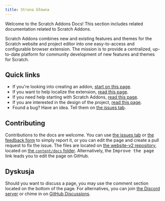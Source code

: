 ```yaml
---
title: Strona Główna
---
```


Welcome to the Scratch Addons Docs! This section includes related documentation related to Scratch Addons.

Scratch Addons combines new and existing features and themes for the Scratch website and project editor into one easy-to-access and configurable browser extension. The mission is to provide a centralized, up-to-date platform for community development of new features and themes for Scratch.

## Quick links

- If you're looking into creating an addon, [start on this page](develop/getting-started/creating-an-addon).
- If you want to help localize the extension, [read this page](localization/joining-the-localization-team).
- If you need help starting with Scratch Addons, [read this page](getting-started/quick-start).
- If you are interested in the design of the project, [read this page](reference/design).
- Found a bug? Have an idea. Tell them on [the issues tab](https://github.com/ScratchAddons/ScratchAddons/issues).

## Contributing

Contributions to the docs are welcome. You can use [the issues tab](https://github.com/ScratchAddons/website-v2/issues) or [the feedback form](../feedback) to simply report it, or you can edit the page and create a pull request to fix the issue. The files are located on [the website-v2 repository](https://github.com/ScratchAddons/website-v2), located on [the `content/docs` folder](https://github.com/ScratchAddons/website-v2/tree/master/content/docs). Alternatively, the <kbd>Improve the page</kbd> link leads you to edit the page on GitHub.

## Dyskusja

Should you want to discuss a page, you may use the comment section located on the bottom of the page. For alternatives, you can join [the Discord server](https://discord.gg/R5NBqwMjNc) or chime in on [GitHub Discussions](https://github.com/ScratchAddons/ScratchAddons/discussions).
